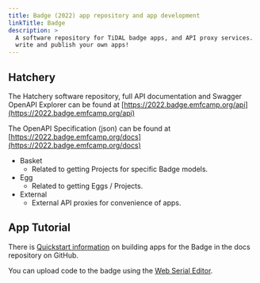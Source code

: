 ```yaml
---
title: Badge (2022) app repository and app development
linkTitle: Badge
description: >
  A software repository for TiDAL badge apps, and API proxy services.  You can
  write and publish your own apps!
---
```


## Hatchery

The Hatchery software repository, full API documentation and Swagger OpenAPI Explorer can be found at [https://2022.badge.emfcamp.org/api](https://2022.badge.emfcamp.org/api)

The OpenAPI Specification (json) can be found at [https://2022.badge.emfcamp.org/docs](https://2022.badge.emfcamp.org/docs)

* Basket
  * Related to getting Projects for specific Badge models.
* Egg
  * Related to getting Eggs / Projects.
* External
  * External API proxies for convenience of apps.

## App Tutorial

There is [Quickstart information](https://github.com/emfcamp/tidal-docs/blob/main/AppQuickstart.md) on building apps for the Badge in the docs repository on GitHub.

You can upload code to the badge using the [Web Serial Editor](https://editor.badge.emfcamp.org/).
